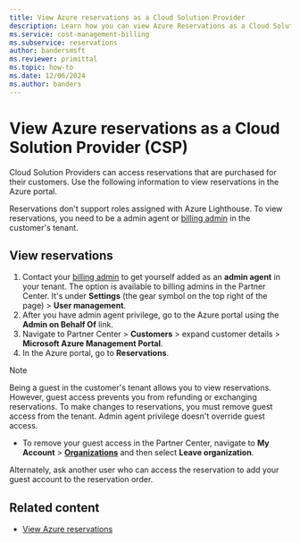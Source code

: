 ```yaml
---
title: View Azure reservations as a Cloud Solution Provider
description: Learn how you can view Azure Reservations as a Cloud Solution Provider.
ms.service: cost-management-billing
ms.subservice: reservations
author: bandersmsft
ms.reviewer: primittal
ms.topic: how-to
ms.date: 12/06/2024
ms.author: banders
---
```


# View Azure reservations as a Cloud Solution Provider (CSP)

Cloud Solution Providers can access reservations that are purchased for their customers. Use the following information to view reservations in the Azure portal.

Reservations don't support roles assigned with Azure Lighthouse. To view reservations, you need to be a admin agent or [billing admin](/partner-center/account-settings/permissions-overview#billing-admin-role) in the customer's tenant.

## View reservations

1. Contact your [billing admin](/partner-center/account-settings/permissions-overview#billing-admin-role) to get yourself added as an **admin agent** in your tenant.
    The option is available to billing admins in the Partner Center. It's under **Settings** (the gear symbol on the top right of the page) > **User management**.  
1. After you have admin agent privilege, go to the Azure portal using the **Admin on Behalf Of** link.
1. Navigate to Partner Center > **Customers** > expand customer details > **Microsoft Azure Management Portal**.
1. In the Azure portal, go to **Reservations**.

> [!NOTE]
> Being a guest in the customer's tenant allows you to view reservations. However, guest access prevents you from refunding or exchanging reservations. To make changes to reservations, you must remove guest access from the tenant. Admin agent privilege doesn't override guest access.

- To remove your guest access in the Partner Center, navigate to **My Account** > **[Organizations](https://myaccount.microsoft.com/organizations)** and then select **Leave organization**.

Alternately, ask another user who can access the reservation to add your guest account to the reservation order.

## Related content

- [View Azure reservations](view-reservations.md)